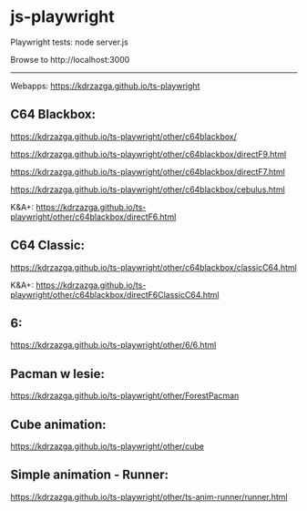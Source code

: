 # js-playwright

Playwright tests:
node server.js

Browse to http://localhost:3000

------------------------------------------

Webapps: https://kdrzazga.github.io/ts-playwright

C64 Blackbox:
---
https://kdrzazga.github.io/ts-playwright/other/c64blackbox/

https://kdrzazga.github.io/ts-playwright/other/c64blackbox/directF9.html

https://kdrzazga.github.io/ts-playwright/other/c64blackbox/directF7.html

https://kdrzazga.github.io/ts-playwright/other/c64blackbox/cebulus.html

K&A+: https://kdrzazga.github.io/ts-playwright/other/c64blackbox/directF6.html

C64 Classic:
---
https://kdrzazga.github.io/ts-playwright/other/c64blackbox/classicC64.html

K&A+: https://kdrzazga.github.io/ts-playwright/other/c64blackbox/directF6ClassicC64.html

6:
---
https://kdrzazga.github.io/ts-playwright/other/6/6.html

Pacman w lesie:
---
https://kdrzazga.github.io/ts-playwright/other/ForestPacman

Cube animation:
--
https://kdrzazga.github.io/ts-playwright/other/cube

Simple animation - Runner:
--
https://kdrzazga.github.io/ts-playwright/other/ts-anim-runner/runner.html
